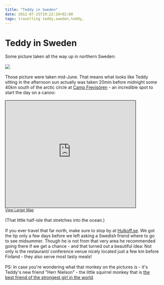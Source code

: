 ```yaml
---
title: "Teddy in Sweden"
date: 2012-07-25T19:22:24+02:00
tags: travelling teddy,sweden,teddy,
---
```


# Teddy in Sweden


Some picture taken all the way up in northern Sweden:<br><br><img 
src="http://isabel-drost.de/Bilder/wordpress/sweden_2012.jpeg"/><br><br>Those picture were taken mid-June. That means 
what looks like Teddy sitting in the afternoon sun actually was taken 20min before midnight some 40km south of the 
arctic circle at <a href="http://www.frevisoren.se/">Camp Frevisören</a> - an incredible spot to start the day on a 
canoo:<br><br><iframe width="425" height="350" frameborder="0" scrolling="no" marginheight="0" marginwidth="0" 
src="http://www.openstreetmap.org/export/embed.html?bbox=23.2706,65.7065,23.5294,65.7934&amp;layer=mapnik" 
style="border: 1px solid black"></iframe><br /><small><a 
href="http://www.openstreetmap.org/?lat=65.74995&amp;lon=23.4&amp;zoom=11&amp;layers=M">View Larger 
Map</a></small><br><br>(That little half-isle that stretches into the ocean.)<br><br>If you ever travel that far north, 
make sure to stop by at <a href="http://hulkoff.se/">Hulkoff.se</a>. We got the tip only a few days before we left 
asking a Swedish friend where to go to see midsummer. Though he is not from that very area he recommended going there 
if we get a chance - and that turned out a beautiful idea: Not only is the restaurant/ conference venue nicely located 
just a few km before Finland - they also serve most tasty meals!<br><br>PS: In case you're wondering what that monkey 
on the pictures is - it's Teddy's new friend "Herr Nielson" - the little squirrel monkey that is <a 
href="http://sv.wikipedia.org/wiki/Herr_Nilsson#Persongalleri">the best friend of the strongest girl in the world</a>.
